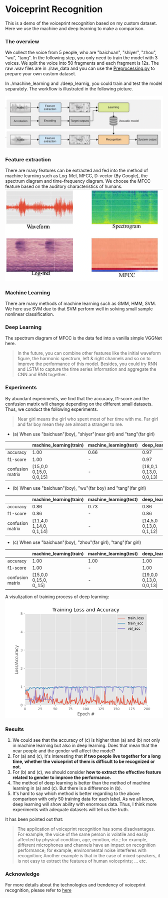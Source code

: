 # Voiceprint Recognition
This is a demo of the voiceprint recognition based on my custom dataset. Here we use the machine and deep learning to make a comparison.

### The overview
We collect the voice from 5 people, who are "baichuan", "shiyer", "zhou", "wu", "tang". In the following step, you only need to train the model with 3 voices. We split the voice into 50 fragments and each fragment is 12s. The raw .wav files are in ./raw_data and you can use the [Preprocessing.py](https://github.com/whubaichuan/Voiceprint_Recognition/blob/main/raw_data/Preprocessing.py) to prepare your own custom dataset.

In ./machine_learning and ./deep_learnig, you could train and test the model separately. The workflow is illustrated in the following picture.

![avatar](https://github.com/whubaichuan/Voiceprint_Recognition/blob/main/image/flow.png)

### Feature extraction
There are many features can be extracted and fed into the method of machine learning such as Log-Mel, MFCC, D-vector (By Google), the spectrum diagram and time-frequency diagram. We choose the MFCC feature based on the auditory characteristics of humans.
![avatar](https://github.com/whubaichuan/Voiceprint_Recognition/blob/main/image/features.png)

### Machine Learning
There are many methods of machine learning such as GMM, HMM, SVM. We here use SVM due to that SVM perform well in solving small sample nonlinear classification.  
### Deep Learning
The spectrum diagram of MFCC is the data fed into a vanilla simple VGGNet here. 

>In the future, you can combine other features like the initial waveform figure, the harmonic spectrum, left & right channels and so on to improve the performance of this model. Besides, you could try RNN and LSTM to capture the time series information and aggregate the CNN and RNN together. 

### Experiments

By abundant experiments, we find that the accuracy, f1-score and the confusion matrix will change depending on the different small datasets. Thus, we conduct the following experiments.

> Near girl means the girl who spent most of her time with me. Far girl and far boy mean they are almost a stranger to me.

+ (a) When use "baichuan"(boy), "shiyer"(near girl) and "tang"(far girl)

|                  | machine_learning(train)       | machine_learning(test) | deep_learning(train)          | deep_learning(test) |
|------------------|-------------------------------|------------------------|-------------------------------|---------------------|
| accuracy         |              1.00             |          0.66          |              0.97             |         0.86        |
| f1-score         |              1.00             |            -           |              0.97             |          -          |
| confusion matrix | [15,0,0<br>0,15,0,<br>0,0,15] |            -           | [18,0,1<br>0,13,0,<br>0,0,13] |          -          |

+ (b) When use "baichuan"(boy), "wu"(far boy) and "tang"(far girl)

|                  | machine_learning(train)       | machine_learning(test) | deep_learning(train)          | deep_learning(test) |
|------------------|-------------------------------|------------------------|-------------------------------|---------------------|
| accuracy         |              0.86             |          0.73          |              0.86             |         0.53        |
| f1-score         |              0.86             |            -           |              0.86             |          -          |
| confusion matrix | [11,4,0<br>1,14,0,<br>0,1,14] |            -           | [14,5,0<br>0,13,0,<br>0,1,12] |          -          |

+ (c) When use "baichuan"(boy), "zhou"(far girl), "tang"(far girl)

|                  | machine_learning(train)       | machine_learning(test) | deep_learning(train)          | deep_learning(test) |
|------------------|-------------------------------|------------------------|-------------------------------|---------------------|
| accuracy         |              1.00             |          1.00          |              1.00             |         0.93        |
| f1-score         |              1.00             |            -           |              1.00             |          -          |
| confusion matrix | [15,0,0<br>0,15,0,<br>0,,15] |            -           | [19,0,0<br>0,13,0,<br>0,0,13] |          -          |

A visulization of training process of deep learning:
![avatar](https://github.com/whubaichuan/Voiceprint_Recognition/blob/main/image/cnn_plot.png)

### Results
1. We could see that the accuracy of (c) is higher than (a) and (b) not only in machine learning but also in deep learning. Does that mean that the near people and the gender will affect the model?
2. For (a) and (c), it's interesting that **if two people live together for a long time, whether the voiceprint of them is difficult to be recognized or not.**
3. For (b) and (c), we should consider **how to extract the effective feature related to gender to improve the performance.**
4. The method of deep learning is better than the method of machine learning in (a) and (c). But there is a difference in (b).
5. It's hard to say which method is better regarding to the above comparison with only 50 training data for each label. As we all know, deep learning will show ability with enormous data. Thus, I think more experiments with adequate datasets will tell us the truth.


It has been pointed out that:
> The application of voiceprint recognition has some disadvantages. For example, the voice of the same person is volatile and easily affected by physical condition, age, emotion, etc.; for example, different microphones and channels have an impact on recognition performance; for example, environmental noise interferes with recognition; Another example is that in the case of mixed speakers, it is not easy to extract the features of human voiceprints; ... etc.


### Acknowledge
For more details about the technologies and trendency of voiceprint recognition, please refer to [here](https://zhuanlan.zhihu.com/p/67563275.
)